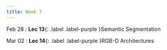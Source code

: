 ```yaml
---
title: Week 7
---
```


Feb 28
: **Lec 13**{: .label .label-purple }Semantic Segmentation
  <!-- : [Solution](#) -->

Mar 02
: **Lec 14**{: .label .label-purple }RGB-D Architectures

  <!-- : [3.1](#), [2.2](#), [2.3](#) -->
  
<!-- Feb 17
: **Dis 7**{: .label .label-blue }[Detection & Segmentation Demo](#) -->
